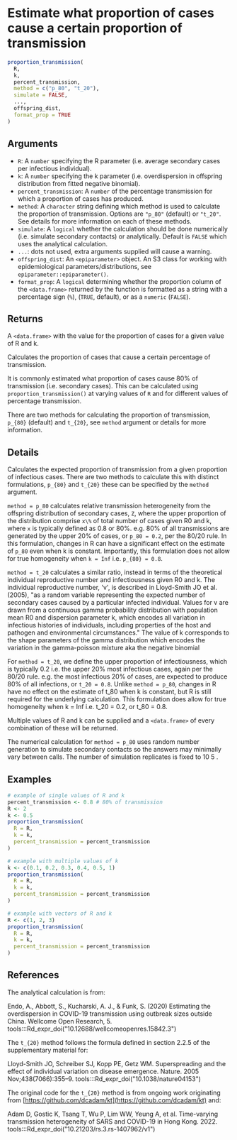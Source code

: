 # Estimate what proportion of cases cause a certain proportion of transmission

```r
proportion_transmission(
  R,
  k,
  percent_transmission,
  method = c("p_80", "t_20"),
  simulate = FALSE,
  ...,
  offspring_dist,
  format_prop = TRUE
)
```

## Arguments

- `R`: A `number` specifying the R parameter (i.e. average secondary cases per infectious individual).
- `k`: A `number` specifying the k parameter (i.e. overdispersion in offspring distribution from fitted negative binomial).
- `percent_transmission`: A `number` of the percentage transmission for which a proportion of cases has produced.
- `method`: A `character` string defining which method is used to calculate the proportion of transmission. Options are `"p_80"` (default) or `"t_20"`. See details for more information on each of these methods.
- `simulate`: A `logical` whether the calculation should be done numerically (i.e. simulate secondary contacts) or analytically. Default is `FALSE` which uses the analytical calculation.
- `...`: dots not used, extra arguments supplied will cause a warning.
- `offspring_dist`: An `<epiparameter>` object. An S3 class for working with epidemiological parameters/distributions, see `epiparameter::epiparameter()`.
- `format_prop`: A `logical` determining whether the proportion column of the `<data.frame>` returned by the function is formatted as a string with a percentage sign (`%`), (`TRUE`, default), or as a `numeric` (`FALSE`).

## Returns

A `<data.frame>` with the value for the proportion of cases for a given value of R and k.

Calculates the proportion of cases that cause a certain percentage of transmission.

It is commonly estimated what proportion of cases cause 80% of transmission (i.e. secondary cases). This can be calculated using `proportion_transmission()` at varying values of `R` and for different values of percentage transmission.

There are two methods for calculating the proportion of transmission, `p_{80}` (default) and `t_{20}`, see `method` argument or details for more information.

## Details

Calculates the expected proportion of transmission from a given proportion of infectious cases. There are two methods to calculate this with distinct formulations, `p_{80}` and `t_{20}` these can be specified by the `method` argument.

`method = p_80` calculates relative transmission heterogeneity from the offspring distribution of secondary cases, `Z`, where the upper proportion of the distribution comprise `x\%` of total number of cases given R0 and k, where `x` is typically defined as 0.8 or 80%. e.g. 80% of all transmissions are generated by the upper 20% of cases, or `p_80 = 0.2`, per the 80/20 rule. In this formulation, changes in R can have a significant effect on the estimate of `p_80` even when k is constant. Importantly, this formulation does not allow for true homogeneity when `k = Inf` i.e. `p_{80} = 0.8`.

`method = t_20` calculates a similar ratio, instead in terms of the theoretical individual reproductive number and infectiousness given R0 and k. The individual reproductive number, 'v', is described in Lloyd-Smith JO et al. (2005), "as a random variable representing the expected number of secondary cases caused by a particular infected individual. Values for v are drawn from a continuous gamma probability distribution with population mean R0 and dispersion parameter k, which encodes all variation in infectious histories of individuals, including properties of the host and pathogen and environmental circumstances." The value of k corresponds to the shape parameters of the gamma distribution which encodes the variation in the gamma-poisson mixture aka the negative binomial

For `method = t_20`, we define the upper proportion of infectiousness, which is typically 0.2 i.e. the upper 20% most infectious cases, again per the 80/20 rule. e.g. the most infectious 20% of cases, are expected to produce 80% of all infections, or `t_20 = 0.8`. Unlike `method = p_80`, changes in R have no effect on the estimate of t_80 when k is constant, but R is still required for the underlying calculation. This formulation does allow for true homogeneity when k = Inf i.e. t_20 = 0.2, or t_80 = 0.8.

Multiple values of R and k can be supplied and a `<data.frame>` of every combination of these will be returned.

The numerical calculation for `method = p_80` uses random number generation to simulate secondary contacts so the answers may minimally vary between calls. The number of simulation replicates is fixed to 10 5 .

## Examples

```r
# example of single values of R and k
percent_transmission <- 0.8 # 80% of transmission
R <- 2
k <- 0.5
proportion_transmission(
  R = R,
  k = k,
  percent_transmission = percent_transmission
)

# example with multiple values of k
k <- c(0.1, 0.2, 0.3, 0.4, 0.5, 1)
proportion_transmission(
  R = R,
  k = k,
  percent_transmission = percent_transmission
)

# example with vectors of R and k
R <- c(1, 2, 3)
proportion_transmission(
  R = R,
  k = k,
  percent_transmission = percent_transmission
)
```

## References

The analytical calculation is from:

Endo, A., Abbott, S., Kucharski, A. J., & Funk, S. (2020) Estimating the overdispersion in COVID-19 transmission using outbreak sizes outside China. Wellcome Open Research, 5. tools:::Rd_expr_doi("10.12688/wellcomeopenres.15842.3")

The `t_{20}` method follows the formula defined in section 2.2.5 of the supplementary material for:

Lloyd-Smith JO, Schreiber SJ, Kopp PE, Getz WM. Superspreading and the effect of individual variation on disease emergence. Nature. 2005 Nov;438(7066):355–9. tools:::Rd_expr_doi("10.1038/nature04153")

The original code for the `t_{20}` method is from ongoing work originating from [https://github.com/dcadam/kt](https://github.com/dcadam/kt) and:

Adam D, Gostic K, Tsang T, Wu P, Lim WW, Yeung A, et al. Time-varying transmission heterogeneity of SARS and COVID-19 in Hong Kong. 2022. tools:::Rd_expr_doi("10.21203/rs.3.rs-1407962/v1")

